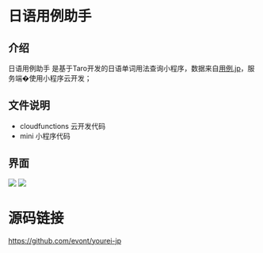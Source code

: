 # 日语用例助手
## 介绍
日语用例助手 是基于Taro开发的日语单词用法查询小程序，数据来自[用例.jp](http://yourei.jp/)，服务端�使用小程序云开发；
## 文件说明
- cloudfunctions 云开发代码
- mini 小程序代码
## 界面
![](https://puui.qpic.cn/vupload/0/20190618_1560845252431_xgf5yunx89.png/0)
![](https://puui.qpic.cn/vupload/0/20190618_1560845297093_8m0alwtk69a.png/0)
# 源码链接
<https://github.com/evont/yourei-jp>
